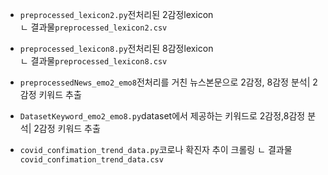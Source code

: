 - `preprocessed_lexicon2.py`전처리된 2감정lexicon  
 ㄴ 결과물`preprocessed_lexicon2.csv`  
- `preprocessed_lexicon8.py`전처리된 8감정lexicon  
 ㄴ 결과물`preprocessed_lexicon8.csv` 
   
- `preprocessedNews_emo2_emo8`전처리를 거친 뉴스본문으로 2감정, 8감정 분석| 2감정 키워드 추출
- `DatasetKeyword_emo2_emo8.py`dataset에서 제공하는 키워드로 2감정,8감정 분석| 2감정 키워드 추출
- `covid_confimation_trend_data.py`코로나 확진자 추이 크롤링
 ㄴ 결과물`covid_confimation_trend_data.csv`
